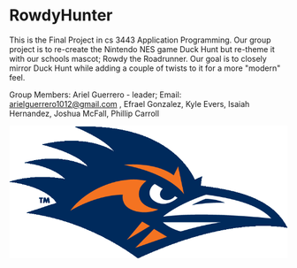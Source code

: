 # RowdyHunter


This is the Final Project in cs 3443 Application Programming. Our group project is to re-create the Nintendo NES game Duck Hunt
but re-theme it with our schools mascot; Rowdy the Roadrunner. Our goal is to closely mirror Duck Hunt while adding a couple of twists to it for a more "modern" feel.

Group Members: 
Ariel Guerrero - leader; Email: arielguerrero1012@gmail.com , 
Efrael Gonzalez,
Kyle Evers,
Isaiah Hernandez,
Joshua McFall,
Phillip Carroll


![](RowdyHunter/src/sample/roadrunnerpics/titlescreen/utsaLOGO.gif)

